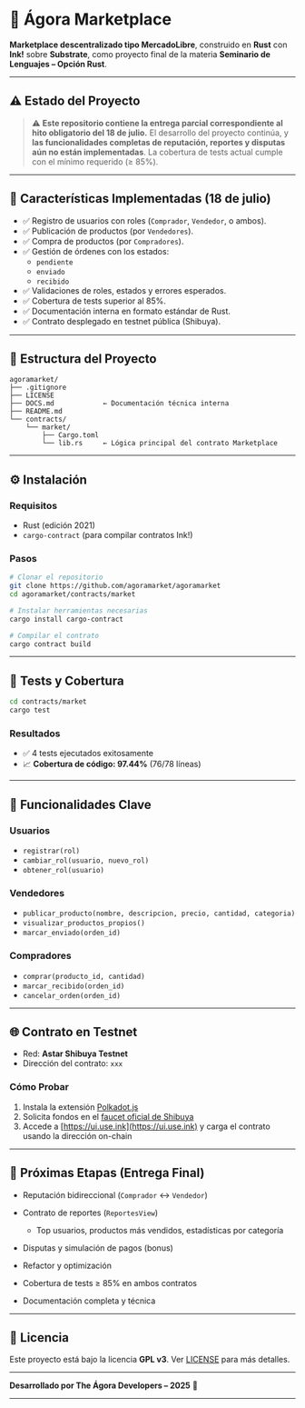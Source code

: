 # 🛒 Ágora Marketplace

**Marketplace descentralizado tipo MercadoLibre**, construido en **Rust** con **Ink!** sobre **Substrate**, como proyecto final de la materia **Seminario de Lenguajes – Opción Rust**.

---

## ⚠️ Estado del Proyecto

> ⚠️ **Este repositorio contiene la entrega parcial correspondiente al hito obligatorio del 18 de julio.**
> El desarrollo del proyecto continúa, y **las funcionalidades completas de reputación, reportes y disputas aún no están implementadas**.
> La cobertura de tests actual cumple con el mínimo requerido (≥ 85%).

---

## 🚀 Características Implementadas (18 de julio)

* ✅ Registro de usuarios con roles (`Comprador`, `Vendedor`, o ambos).
* ✅ Publicación de productos (por `Vendedores`).
* ✅ Compra de productos (por `Compradores`).
* ✅ Gestión de órdenes con los estados:
  * `pendiente`
  * `enviado`
  * `recibido`
* ✅ Validaciones de roles, estados y errores esperados.
* ✅ Cobertura de tests superior al 85%.
* ✅ Documentación interna en formato estándar de Rust.
* ✅ Contrato desplegado en testnet pública (Shibuya).

---

## 📁 Estructura del Proyecto

```
agoramarket/
├── .gitignore
├── LICENSE
├── DOCS.md            ← Documentación técnica interna
├── README.md
└── contracts/
    └── market/
        ├── Cargo.toml
        └── lib.rs     ← Lógica principal del contrato Marketplace
```

---

## ⚙️ Instalación

### Requisitos

* Rust (edición 2021)
* `cargo-contract` (para compilar contratos Ink!)

### Pasos

```bash
# Clonar el repositorio
git clone https://github.com/agoramarket/agoramarket
cd agoramarket/contracts/market

# Instalar herramientas necesarias
cargo install cargo-contract

# Compilar el contrato
cargo contract build
```

---

## 🧪 Tests y Cobertura

```bash
cd contracts/market
cargo test
```

### Resultados

* ✅ 4 tests ejecutados exitosamente
* 📈 **Cobertura de código: 97.44%** (76/78 líneas)

---

## 🔐 Funcionalidades Clave

### Usuarios

* `registrar(rol)`
* `cambiar_rol(usuario, nuevo_rol)`
* `obtener_rol(usuario)`

### Vendedores

* `publicar_producto(nombre, descripcion, precio, cantidad, categoria)`
* `visualizar_productos_propios()`
* `marcar_enviado(orden_id)`

### Compradores

* `comprar(producto_id, cantidad)`
* `marcar_recibido(orden_id)`
* `cancelar_orden(orden_id)`

---

## 🌐 Contrato en Testnet

* Red: **Astar Shibuya Testnet**
* Dirección del contrato:
  `xxx`

### Cómo Probar

1. Instala la extensión [Polkadot.js](https://polkadot.js.org/extension/)
2. Solicita fondos en el [faucet oficial de Shibuya](https://portal.astar.network/shibuya-testnet/assets)
3. Accede a [https://ui.use.ink](https://ui.use.ink) y carga el contrato usando la dirección on-chain

---

## 📌 Próximas Etapas (Entrega Final)

* Reputación bidireccional (`Comprador` ↔ `Vendedor`)
* Contrato de reportes (`ReportesView`)

  * Top usuarios, productos más vendidos, estadísticas por categoría
* Disputas y simulación de pagos (bonus)
* Refactor y optimización
* Cobertura de tests ≥ 85% en ambos contratos
* Documentación completa y técnica

---

## 📄 Licencia

Este proyecto está bajo la licencia **GPL v3**. Ver [LICENSE](LICENSE) para más detalles.

---

**Desarrollado por The Ágora Developers – 2025** 🚀

---